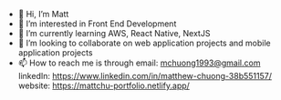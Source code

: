 - 👋 Hi, I’m Matt
- 👀 I’m interested in Front End Development
- 🌱 I’m currently learning AWS, React Native, NextJS
- 💞️ I’m looking to collaborate on web application projects and mobile application projects
- 📫 How to reach me is through 
      email: mchuong1993@gmail.com
      linkedIn: https://www.linkedin.com/in/matthew-chuong-38b551157/
      website: https://mattchu-portfolio.netlify.app/

<!---
mchuong1/mchuong1 is a ✨ special ✨ repository because its `README.md` (this file) appears on your GitHub profile.
You can click the Preview link to take a look at your changes.
--->
